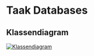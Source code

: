 # Taak Databases

## Klassendiagram 

[![Klassendiagram](https://mermaid.ink/img/pako:eNqFlG9vmzAQxr-K5ZcTRaEpf4KqvVjb9c06TUvedLI0eXBk1sBGtumWRfnuOwxJMFHXCCn45-PuuccHe1qoEmhOi5obcy_4VvOGyVJoKKxQknzYMOn2yCNvgOyZJPj7pOSWkC2S76Ic0NpqgdAKW4NH2prbSunGgyW8QA2t0gN9kF1DtiA1zKJMoUXbCznWLXh9zy2Qr_g4N9DfT1KsLbedIUwejqqfOgO44eluHJsrl9iNB_pi59JCWvIijLBKmy-gn4GP2qtacUtAWs1lAR8BprhU0uUYNR1VbTDW8MHhqTR75id5bsOz2pFZE2dnJjlm7kx2NrsWPEV3qFHV0HNPUXHmbxrWcNlVmL_ToCdHcFcLdMc_gsKxeUYCDRe1j1pM8VvpizZxXH4opW0_Ap0_XP0klaB9dqGWVEIb-_mERzuYdIPO6CIMGSW3V1fvh8U7XI3T9N-YiZNMTg-a0egi-NGVfzUqmpZ9O250mgx9MEkD2oBGT0t8w53_jNqfgCVpjrcl178Yxb4xjndWrXeyoHnFawMB7doSbR6_CCfacvlNKVxb3Q1Lmu_pH5pHqyhM4iSJ8IqXaZQGdEfzZRZGSZrG0XWSxcniOjkE9K97fhGm2c1qGSXxKlllN1myDCiU_dv1NH6Q-r-jjAe3M6o4_APdPoqe?type=png)](https://mermaid.live/edit#pako:eNqFlG9vmzAQxr-K5ZcTRaEpf4KqvVjb9c06TUvedLI0eXBk1sBGtumWRfnuOwxJMFHXCCn45-PuuccHe1qoEmhOi5obcy_4VvOGyVJoKKxQknzYMOn2yCNvgOyZJPj7pOSWkC2S76Ic0NpqgdAKW4NH2prbSunGgyW8QA2t0gN9kF1DtiA1zKJMoUXbCznWLXh9zy2Qr_g4N9DfT1KsLbedIUwejqqfOgO44eluHJsrl9iNB_pi59JCWvIijLBKmy-gn4GP2qtacUtAWs1lAR8BprhU0uUYNR1VbTDW8MHhqTR75id5bsOz2pFZE2dnJjlm7kx2NrsWPEV3qFHV0HNPUXHmbxrWcNlVmL_ToCdHcFcLdMc_gsKxeUYCDRe1j1pM8VvpizZxXH4opW0_Ap0_XP0klaB9dqGWVEIb-_mERzuYdIPO6CIMGSW3V1fvh8U7XI3T9N-YiZNMTg-a0egi-NGVfzUqmpZ9O250mgx9MEkD2oBGT0t8w53_jNqfgCVpjrcl178Yxb4xjndWrXeyoHnFawMB7doSbR6_CCfacvlNKVxb3Q1Lmu_pH5pHqyhM4iSJ8IqXaZQGdEfzZRZGSZrG0XWSxcniOjkE9K97fhGm2c1qGSXxKlllN1myDCiU_dv1NH6Q-r-jjAe3M6o4_APdPoqe)
